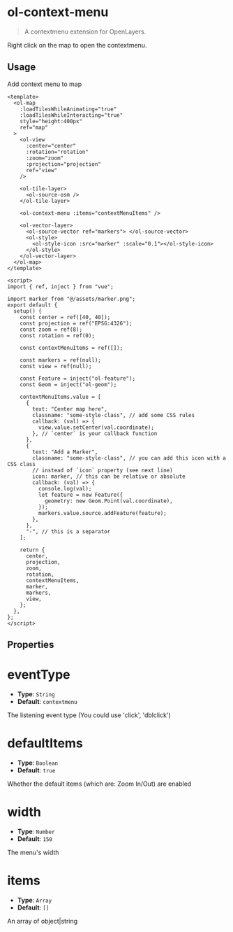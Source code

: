 # ol-context-menu

> A contextmenu extension for OpenLayers.

Right click on the map to open the contextmenu.

<script setup>
import ContextMenuDemo from "@demos/ContextMenuDemo.vue"
</script>
<ClientOnly>
<ContextMenuDemo />
</ClientOnly>

## Usage

Add context menu to map

```vue
<template>
  <ol-map
    :loadTilesWhileAnimating="true"
    :loadTilesWhileInteracting="true"
    style="height:400px"
    ref="map"
  >
    <ol-view
      :center="center"
      :rotation="rotation"
      :zoom="zoom"
      :projection="projection"
      ref="view"
    />

    <ol-tile-layer>
      <ol-source-osm />
    </ol-tile-layer>

    <ol-context-menu :items="contextMenuItems" />

    <ol-vector-layer>
      <ol-source-vector ref="markers"> </ol-source-vector>
      <ol-style>
        <ol-style-icon :src="marker" :scale="0.1"></ol-style-icon>
      </ol-style>
    </ol-vector-layer>
  </ol-map>
</template>

<script>
import { ref, inject } from "vue";

import marker from "@/assets/marker.png";
export default {
  setup() {
    const center = ref([40, 40]);
    const projection = ref("EPSG:4326");
    const zoom = ref(8);
    const rotation = ref(0);

    const contextMenuItems = ref([]);

    const markers = ref(null);
    const view = ref(null);

    const Feature = inject("ol-feature");
    const Geom = inject("ol-geom");

    contextMenuItems.value = [
      {
        text: "Center map here",
        classname: "some-style-class", // add some CSS rules
        callback: (val) => {
          view.value.setCenter(val.coordinate);
        }, // `center` is your callback function
      },
      {
        text: "Add a Marker",
        classname: "some-style-class", // you can add this icon with a CSS class
        // instead of `icon` property (see next line)
        icon: marker, // this can be relative or absolute
        callback: (val) => {
          console.log(val);
          let feature = new Feature({
            geometry: new Geom.Point(val.coordinate),
          });
          markers.value.source.addFeature(feature);
        },
      },
      "-", // this is a separator
    ];

    return {
      center,
      projection,
      zoom,
      rotation,
      contextMenuItems,
      marker,
      markers,
      view,
    };
  },
};
</script>
```

## Properties

# eventType

- **Type**: `String`
- **Default**: `contextmenu`

The listening event type (You could use 'click', 'dblclick')

# defaultItems

- **Type**: `Boolean`
- **Default**: `true`

Whether the default items (which are: Zoom In/Out) are enabled

# width

- **Type**: `Number`
- **Default**: `150`

The menu's width

# items

- **Type**: `Array`
- **Default**: `[]`

An array of object|string
